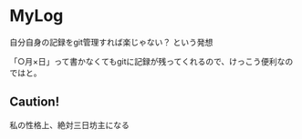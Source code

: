 # MyLog

自分自身の記録をgit管理すれば楽じゃない？ という発想

「○月×日」って書かなくてもgitに記録が残ってくれるので、けっこう便利なのではと。


## Caution!

私の性格上、絶対三日坊主になる
